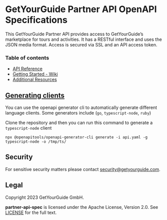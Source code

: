 # GetYourGuide Partner API OpenAPI Specifications
This GetYourGuide Partner API provides access to GetYourGuide’s marketplace for tours and activities. 
It has a RESTful interface and uses the JSON media format. Access is secured via SSL and an API access token.
### Table of contents

* [API Reference](https://code.getyourguide.com/partner-api-spec/)
* [Getting Started - Wiki](https://github.com/getyourguide/partner-api-spec/wiki/Getting-started)
* [Additional Resources](https://github.com/getyourguide/partner-api-spec/tree/main/resources)

## [Generating clients](https://openapi-generator.tech/docs/installation/)
You can use the openapi generator cli to automatically generate different language clients.
Some generators include (`go`, `typescript-node`, `ruby`)

Clone the repository and then you can run this command to generate a `typescript-node` client
```
npx @openapitools/openapi-generator-cli generate -i api.yaml -g typescript-node -o /tmp/ts/
```
## Security

For sensitive security matters please contact [security@getyourguide.com](mailto:security@getyourguide.com).

## Legal

Copyright 2023 GetYourGuide GmbH.

**partner-api-spec** is licensed under the Apache License, Version 2.0. See [LICENSE](LICENSE) for the full text.
